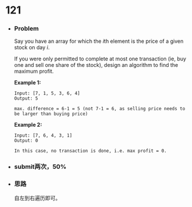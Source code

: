 # 121

- ### Problem

  Say you have an array for which the *i*th element is the price of a given stock on day *i*.

  If you were only permitted to complete at most one transaction (ie, buy one and sell one share of the stock), design an algorithm to find the maximum profit.

  **Example 1:**

  ```
  Input: [7, 1, 5, 3, 6, 4]
  Output: 5

  max. difference = 6-1 = 5 (not 7-1 = 6, as selling price needs to be larger than buying price)

  ```

  **Example 2:**

  ```
  Input: [7, 6, 4, 3, 1]
  Output: 0

  In this case, no transaction is done, i.e. max profit = 0.
  ```

- ### submit两次，50%

- ### 思路

  自左到右遍历即可。